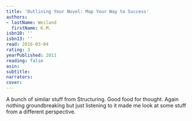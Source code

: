 ```yaml
---
title: 'Outlining Your Novel: Map Your Way to Success'
authors:
- lastName: Weiland
  firstName: K.M.
isbn10: ''
isbn13: ''
read: 2016-03-04
rating: 3
yearPublished: 2011
reading: false
asin:
subtitle:
narrators:
cover:
---
```

A bunch of similar stuff from Structuring. Good food for thought. Again nothing groundbreaking but just listening to it made me look at some stuff from a different perspective.